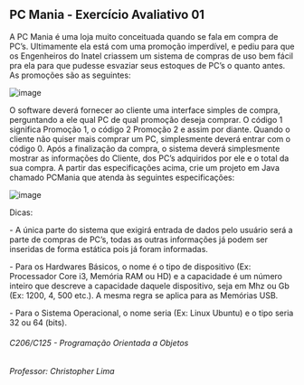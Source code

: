 ## PC Mania - Exercício Avaliativo 01
<p> A PC Mania é uma loja muito conceituada quando se fala em compra de PC’s. Ultimamente ela está com uma promoção imperdível, e pediu para que os Engenheiros do Inatel criassem um sistema de compras de uso bem fácil pra ela para que pudesse esvaziar seus estoques de PC’s o quanto antes. As promoções são as seguintes: </p>

![image](https://user-images.githubusercontent.com/72671246/227736442-dc47d2cc-d70e-4126-b608-6fba1494798a.png)

<p>
<p> O software deverá fornecer ao cliente uma interface simples de compra, perguntando a ele qual PC de qual promoção deseja comprar. O código 1 significa Promoção
1, o código 2 Promoção 2 e assim por diante. Quando o cliente não quiser mais comprar um PC, simplesmente deverá entrar com o código 0. Após a finalização da
compra, o sistema deverá simplesmente mostrar as informações do Cliente, dos PC’s adquiridos por ele e o total da sua compra. A partir das especificações acima, crie
um projeto em Java chamado PCMania que atenda às seguintes especificações: </p>

![image](https://user-images.githubusercontent.com/72671246/227736597-9501ee62-4753-4f80-b631-1d8b5f06fc60.png)

<p>
<p> Dicas: </p>
<p>- A única parte do sistema que exigirá entrada de dados pelo usuário será a parte de compras de PC’s, todas as outras informações já podem ser inseridas de forma
estática pois já foram informadas.
<p>- Para os Hardwares Básicos, o nome é o tipo de dispositivo (Ex: Processador Core i3, Memória RAM ou HD) e a capacidade é um número inteiro que descreve a
capacidade daquele dispositivo, seja em Mhz ou Gb (Ex: 1200, 4, 500 etc.). A mesma regra se aplica para as Memórias USB.
<p>- Para o Sistema Operacional, o nome seria (Ex: Linux Ubuntu) e o tipo seria 32 ou 64 (bits).

 <p>
   
###### C206/C125 - Programação Orientada a Objetos
###### Professor: Christopher Lima
